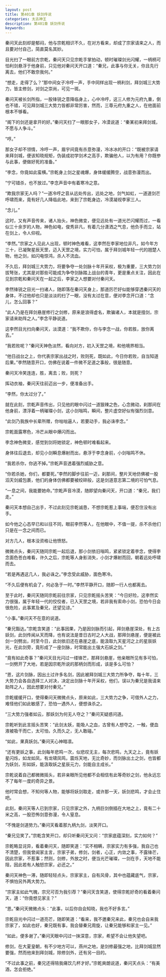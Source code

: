 ```yaml
---
layout: post
title: 第401章 妖剑传说
categories: 太古神王
description: 第401章 妖剑传说
keywords:
---
```


秦问天此刻却是郁闷，他与宗乾相识不久，在对方看来，却成了宗家请来之人，而且要对付自己，简直莫名其妙。

目光扫了一眼前方宗乾，秦问天只见宗乾手掌拍动，顿时璀璨剑光闪耀，一柄柄可怕利剑悬浮于他身前，只见他对秦问天开口道：“秦兄，此事与你无关，你且先行离去，他们不敢奈我何。”

“想走，走得了么？”那中间女子冷哼一声，手中同样出现一柄利剑，拜剑城三大势力，皆主修剑，对剑之崇尚，可见一斑。

秦问天被长剑所指，一股锋锐之意降临身上，心中冷哼，这三人修为元府九重，倒也不错，可见拜剑城三大势力皆都非常厉害，然而，三尊元府九重之人，在他面前根本不够看。

“阁下的剑还是拿开的好。”秦问天扫了一眼那女子，冷漠说道：“秦某初来拜剑城，不愿与人争斗。”

“哼。”

那女子却不领情，冷哼一声，眉宇间竟有杀意弥漫，冷冰冰的开口：“既被宗家请来拜剑城，便该知晓规矩，伪装成初学剑术之高手，欺骗他人，以为有用？你既参与此事，便做好死的准备。”

“李念，你竟如此蛮横。”宗乾身上剑之星魂爆，身体缓缓腾空，战意弥漫而出。

“宁可错杀，也不放过。”李念声音中有着寒冷之意。

“欺我宗家无人吗？”一道冷哼之音从远处传出，远处之地，剑气如虹，一道道剑芒呼啸而来，竟有好几人降临此地，来到了宗乾身边，冷漠凝视李家三人。

“念儿。”

这时，又有声音传来，诸人抬头，神色微变，便见远处有一道光芒闪耀而过，一看似三十余岁的人物，神色如电，俊秀非凡，有着几分潇洒之气息，他负手而立，站在剑上，令人仰视。

“李然。”宗家之人见此人出现，顿时神色难看，这李然在李家地位非凡，如今年方三十，已凝聚星辰天罡，迈入天罡之境，实力可怕，属于拜剑城年轻一代的翘楚人物，他之剑，如闪电惊鸿，杀人不流血。

不久后，拜剑城三大势力，将要争夺一处剑脉十年开采权，极为重要，三大势力剑拔弩张，尤其是对那些可能成为争夺剑脉踏上战台的青年，更是重点关注，因此在见到宗乾和秦问天在一起之后，李家之人想要对付秦问天。

李然锋锐之目光一扫诸人，随即落在秦问天身上，那道厉芒好似能够穿透秦问天的身体，不过他却也只是淡淡的扫了一眼，没有太过在意，便对李念开口道：“念儿，怎么回事？”

“此人乃是在拜剑悬崖修行之剑修，原来是浪得虚名，欺骗诸人，本就是擅剑，宗家请来助阵之人。”李念平静说道。

这李然目光扫向秦问天，淡漠道：“我不欺你，你与李念一战，你若胜，放你离去。”

“我若败呢？”秦问天神色淡然，看向对方，初入天罡之境，和他境界相当。

“他日战台之上，你代表宗家出战之时，败则死，既如此，今日你若败，自当知道后果。”李然随意开口，仿佛在说着一件微不足道之事般，很是随意。

秦问天冷笑连连，胜，离去；败，则死？

挥动衣袖，秦问天往前迈出一步，便准备出手。

“李然，你太过分了。”

就在此刻，宗乾声音传出，只见他的眼中闪过一道狠辣之色，心念微动，刹那间在他身前，漂浮着一柄璀璨小剑，这小剑嗡鸣，瞬间，整片虚空好似有强烈剑意。

“此剑乃我族中长辈所赠，你咄咄逼人，若要动手，我必诛李念。”

宗乾面露寒色，冷芒从眼中爆闪而出。

李念神色微变，感觉到剑将她锁定，神色顿时难看起来。

身体往后退去，却见小剑瞬息爆射而出，悬浮于李念身前，小剑嗡鸣不休。

“我若杀你，你逃不掉。”宗乾声音透着强烈威胁之意。

“你若杀她，你们，都要死。”李然的脚步往前一迈，刹那间，整片天地仿佛被一股滔天剑威包裹，他们的身体仿佛都要被绞碎般，这是剑道意志第二境的可怕气息。

“一息之间，我能要她命。”宗乾声音冷漠，随即望向秦问天，开口道：“秦兄，我们走。”

秦问天本想自己出手，不过此刻见宗乾诚恳，不想宗乾惹上事端，便忍住没有出手。

如今他之心态早已和以往不同，眼前李然等人，在他眼中，不值一提，杀不杀他们只是在一念之间而已。

对方几人，根本没资格让他愤怒。

微微点头，秦问天随同宗乾一起后退，那小剑依旧嗡鸣，紧紧锁定着李念，使得李念面色苍白难看，许久之后，宗乾等人身影消失，小剑才爆射而回，朝着远处呼啸而去。

“若是再遇这几人，我必诛之。”李念受此威胁，面色寒冷。

“不久后便有机会了，何必急于一时。”李然平静开口，随即一行人也都离去。

至于此时，秦问天随同宗乾前往宗家，只见宗乾摇头苦笑：“今日好险，这李然实力很强，属于年轻一代的佼佼者，已入天罡之境，若非我有索命小剑，恐怕今日会很危险，此事累及秦兄，还望见谅。”

“小事。”秦问天不在意的说道。

“秦兄豁达。”宗乾含笑道：“此事因果，乃是因剑脉而引起，拜剑悬崖深处，有上古妖剑，此剑传闻从天而降，也有说法是昔日古时之人大战，那拜剑悬崖，便是被此剑一剑劈出，时至今日，此剑依旧还在悬崖之底，能汲取九天星河之上的星辰妖光，在此剑旁，竟形成了一座剑脉，时常能出土强大石妖之剑。”

“竟有如此奇事？”秦问天目光闪过一缕锋芒，那拜剑悬崖，他亲眼所见有多可怕，一剑劈开了大地，若是因宗乾所说的那柄剑而形成，该是多么可怕？

“恩，这片剑脉，因出土过许多名剑，因此被拜剑城三大势力所争夺，每十年，三大势力会各自选择三人对决，决定出剑脉十年开采权，他们，误以为秦兄是我请来助阵之人，因此想要对付秦兄。”

宗乾缓缓开口，使得秦问天微微点头，原来如此，三大势力之争，可借外人之力，难怪他们如此敏感了，恐怕一遇外人，便想诛杀之。

“三大势力强者如云，那妖剑为何无人夺之？”秦问天疑惑问道。

宗乾听到此言摇头苦笑：“此剑太妖，能吸人之血，古曾有人想夺之，一触，便血液被吸干而亡，太可怕，久而久之，无人敢碰。”

“如此，果真妖剑。”秦问天心神暗凛。

“还有更妖之事，此剑每年悲鸣一次，似悲叹无主，每次悲鸣，九天之上，竟有妖星闪烁，如龙如凤，有龙啸凤鸣，震烁天地，无比奇妙，而剑脉出土之剑，也皆都为妖剑，形如妖，能汲取妖之星辰元力，剑能自主成长。”

宗乾说着自己都微微摇头，若非亲眼所见他都不会相信有此等奇妙之剑，他永远忘不了每年一度的奇异之景。

他时常会想，不知何等人物，能够将妖剑取走，或许那一天，妖剑悲鸣，才会止住吧。

此刻，秦问天等人已到宗家，只见宗家之外，九柄巨剑倒插在大地之上，竟有二十米之高，一股恐怖剑意弥漫，令人窒息。

“不愧是剑道势力。”秦问天看着那九柄九剑，淡笑开口。

“秦兄见笑了。”宗乾含笑开口，却只听秦问天又问：“宗家底蕴深刻，实力如何？”

宗乾略显诧异，看着秦问天，随即笑道：“实不相瞒，宗家实力有多强，我自己也不清楚，但我曾闻家主言，宗家子弟，修剑，剑者，心正，内敛之事，不露锋芒，因此宗家，不惹事；然则，剑修，外放之时，便当光芒璀璨，一剑在手，天地不能阻，因此若有人触怒宗家，必还之。”

秦问天神色一滞，随即轻轻点头，宗家家主，自有风骨，其中也蕴藏底气，宗家，不惧怕另外两大势力。

“宗家主如此气魄，宗兄可否为我引荐？”秦问天含笑道，使得宗乾好奇的看着秦问天，道：“你竟想见家主？”

“恩。”秦问天微微点头：“此事，以后你自会知晓，我也不好多言。”

宗乾目光中闪过一道亮芒，随即笑道：“看来，我不邀秦兄来此，秦兄也会自来我宗家了，如此也好，秦兄既有事，我会替秦兄周旋，让秦兄能够和家主一见。”

“如此，便多谢了。”秦问天眼中闪过一抹深意，宗家，希望不会让他失望吧。

修剑，在大夏皇朝，有不少地方可以，燕州之地，是剑修最强之地，比拜剑城显然要强，然而他来到拜剑城，除修剑外，还有另一目的。

“不过此事之前，秦兄还得陪我痛饮几杯才好。”宗乾爽朗说道，秦问天点头：“有美酒，怎会拒绝。”
